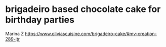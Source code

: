 # brigadeiro based chocolate cake for birthday parties
Marina Z
https://www.oliviascuisine.com/brigadeiro-cake/#mv-creation-289-jtr
